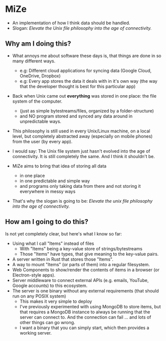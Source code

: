# MiZe
- An implementation of how I think data should be handled. 
- Slogan: _Elevate the Unix file philosophy into the age of connectivity._

## Why am I doing this?
- What annoys me about software these days is, that things are done in so many different ways.
	- e.g: Different cloud applications for syncing data (Google Cloud, OneDrive, Dropbox)
	- e.g: Every app stores the data it deals with in it's own way (the way that the developer thought is best for this particular app)

- Back when Unix came out **everything** was stored in one place: the file system of the computer. 
	- (just as simple bytestreams/files, organized by a folder-structure)
	- and NO program stored and synced any data around in unpredictable ways.

- This philosophy is still used in every Unix/Linux machine, on a local level, but completely abstracted away (especially on mobile phones) from the user (by every app).

- I would say: The Unix file system just hasn't evolved into the age of connectivity. It is still completely the same. And I think it shouldn't be.

- MiZe aims to bring that idea of storing all data
	- in one place
	- in one predictable and simple way
	- and programs only taking data from there and not storing it everywhere in messy ways

- That's why the slogan is going to be: _Elevate the unix file philosophy into the age of connectivity._

## How am I going to do this?
Is not yet completely clear, but here's what I know so far:
- Using what I call "Items" instead of files
	- With "Items" being a key-value store of strings/bytestreams
	- Those "Items" have types, that give meaning to the key-value pairs.
- A server written in Rust that stores those "Items".
- A way to mount "Items" (or parts of them) into a regular filesystem.
- Web Components to show/render the contents of items in a browser (or Electron-style apps).
- Server middleware to connect external APIs (e.g. emails, YouTube, Google accounts) to this ecosystem.
- The server is one binary without any external requirements (that should run on any POSIX system)
	- This makes it very simple to deploy
	- I've previously experimented with using MongoDB to store items, but that requires a MongoDB instance to always be running that the server can connect to. And the connection can fail ... and lots of other things can go wrong.
	- I want a binary that you can simply start, which then provides a working server.
